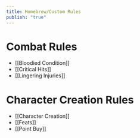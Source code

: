 ```yaml
---
title: Homebrew/Custom Rules
publish: "true"
---
```

# Combat Rules
- [[Bloodied Condition]]
- [[Critical Hits]]
- [[Lingering Injuries]]

# Character Creation Rules
- [[Character Creation]]
- [[Feats]]
- [[Point Buy]]